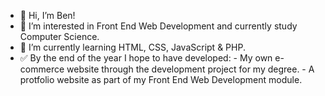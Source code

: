 - 👋 Hi, I’m Ben!
- 👀 I’m interested in Front End Web Development and currently study Computer Science.
- 🌱 I’m currently learning HTML, CSS, JavaScript & PHP.
- ✅ By the end of the year I hope to have developed:
      - My own e-commerce website through the development project for my degree.
      - A protfolio website as part of my Front End Web Development module.

<!---
BenEmm/BenEmm is a ✨ special ✨ repository because its `README.md` (this file) appears on your GitHub profile.
You can click the Preview link to take a look at your changes.
--->
